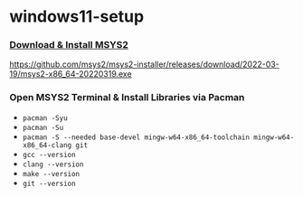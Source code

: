 # windows11-setup

### [Download & Install MSYS2](https://www.msys2.org/#installation)
https://github.com/msys2/msys2-installer/releases/download/2022-03-19/msys2-x86_64-20220319.exe

### Open MSYS2 Terminal & Install Libraries via Pacman
- ```pacman -Syu```
- ```pacman -Su```
- ```pacman -S --needed base-devel mingw-w64-x86_64-toolchain mingw-w64-x86_64-clang git```
- ```gcc --version```
- ```clang --version```
- ```make --version```
- ```git --version```
